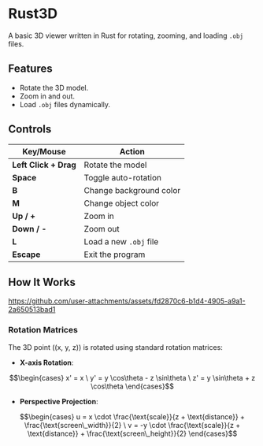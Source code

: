 # Rust3D

A basic 3D viewer written in Rust for rotating, zooming, and loading `.obj` files.

## Features

- Rotate the 3D model.
- Zoom in and out.
- Load `.obj` files dynamically.

## Controls

| **Key/Mouse**         | **Action**               |
|------------------------|-------------------------|
| **Left Click + Drag**  | Rotate the model        |
| **Space**              | Toggle auto-rotation    |
| **B**                  | Change background color |
| **M**                  | Change object color     |
| **Up / +**             | Zoom in                 |
| **Down / -**           | Zoom out                |
| **L**                  | Load a new `.obj` file  |
| **Escape**             | Exit the program        |

## How It Works
https://github.com/user-attachments/assets/fd2870c6-b1d4-4905-a9a1-2a650513bad1
### Rotation Matrices
The 3D point \((x, y, z)\) is rotated using standard rotation matrices:

- **X-axis Rotation**:
```math
\begin{cases}
x' = x \
y' = y \cos\theta - z \sin\theta \
z' = y \sin\theta + z \cos\theta 
\end{cases}
```

- **Perspective Projection**:
```math
\begin{cases}
u = x \cdot \frac{\text{scale}}{z + \text{distance}} + \frac{\text{screen\_width}}{2} \
v = -y \cdot \frac{\text{scale}}{z + \text{distance}} + \frac{\text{screen\_height}}{2}
\end{cases}
```

